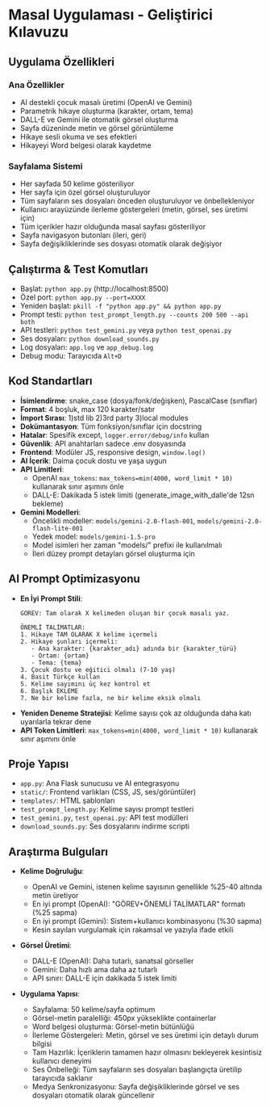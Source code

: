 # Masal Uygulaması - Geliştirici Kılavuzu

## Uygulama Özellikleri

### Ana Özellikler
- AI destekli çocuk masalı üretimi (OpenAI ve Gemini)
- Parametrik hikaye oluşturma (karakter, ortam, tema)
- DALL-E ve Gemini ile otomatik görsel oluşturma
- Sayfa düzeninde metin ve görsel görüntüleme
- Hikaye sesli okuma ve ses efektleri
- Hikayeyi Word belgesi olarak kaydetme

### Sayfalama Sistemi
- Her sayfada 50 kelime gösteriliyor
- Her sayfa için özel görsel oluşturuluyor
- Tüm sayfaların ses dosyaları önceden oluşturuluyor ve önbellekleniyor
- Kullanıcı arayüzünde ilerleme göstergeleri (metin, görsel, ses üretimi için)
- Tüm içerikler hazır olduğunda masal sayfası gösteriliyor
- Sayfa navigasyon butonları (ileri, geri)
- Sayfa değişikliklerinde ses dosyası otomatik olarak değişiyor

## Çalıştırma & Test Komutları
- Başlat: `python app.py` (http://localhost:8500)
- Özel port: `python app.py --port=XXXX`
- Yeniden başlat: `pkill -f "python app.py" && python app.py`
- Prompt testi: `python test_prompt_length.py --counts 200 500 --api both`
- API testleri: `python test_gemini.py` veya `python test_openai.py`
- Ses dosyaları: `python download_sounds.py`
- Log dosyaları: `app.log` ve `app_debug.log`
- Debug modu: Tarayıcıda `Alt+D`

## Kod Standartları
- **İsimlendirme**: snake_case (dosya/fonk/değişken), PascalCase (sınıflar)
- **Format**: 4 boşluk, max 120 karakter/satır
- **İmport Sırası**: 1)std lib 2)3rd party 3)local modules
- **Dokümantasyon**: Tüm fonksiyon/sınıflar için docstring
- **Hatalar**: Spesifik except, `logger.error/debug/info` kullan
- **Güvenlik**: API anahtarları sadece .env dosyasında
- **Frontend**: Modüler JS, responsive design, `window.log()`
- **AI İçerik**: Daima çocuk dostu ve yaşa uygun
- **API Limitleri**: 
  - OpenAI `max_tokens`: `max_tokens=min(4000, word_limit * 10)` kullanarak sınır aşımını önle
  - DALL-E: Dakikada 5 istek limiti (generate_image_with_dalle'de 12sn bekleme)
- **Gemini Modelleri**:
  - Öncelikli modeller: `models/gemini-2.0-flash-001`, `models/gemini-2.0-flash-lite-001`
  - Yedek model: `models/gemini-1.5-pro`
  - Model isimleri her zaman "models/" prefixi ile kullanılmalı
  - İleri düzey prompt detayları görsel oluşturma için

## AI Prompt Optimizasyonu
- **En İyi Prompt Stili**: 
  ```
  GÖREV: Tam olarak X kelimeden oluşan bir çocuk masalı yaz.

  ÖNEMLİ TALİMATLAR:
  1. Hikaye TAM OLARAK X kelime içermeli
  2. Hikaye şunları içermeli:
     - Ana karakter: {karakter_adı} adında bir {karakter_türü}
     - Ortam: {ortam}
     - Tema: {tema}
  3. Çocuk dostu ve eğitici olmalı (7-10 yaş)
  4. Basit Türkçe kullan
  5. Kelime sayımını üç kez kontrol et
  6. Başlık EKLEME
  7. Ne bir kelime fazla, ne bir kelime eksik olmalı
  ```
- **Yeniden Deneme Stratejisi**: Kelime sayısı çok az olduğunda daha katı uyarılarla tekrar dene
- **API Token Limitleri**: `max_tokens=min(4000, word_limit * 10)` kullanarak sınır aşımını önle

## Proje Yapısı
- `app.py`: Ana Flask sunucusu ve AI entegrasyonu
- `static/`: Frontend varlıkları (CSS, JS, ses/görüntüler)
- `templates/`: HTML şablonları
- `test_prompt_length.py`: Kelime sayısı prompt testleri
- `test_gemini.py`, `test_openai.py`: API test modülleri
- `download_sounds.py`: Ses dosyalarını indirme scripti

## Araştırma Bulguları
- **Kelime Doğruluğu**: 
  - OpenAI ve Gemini, istenen kelime sayısının genellikle %25-40 altında metin üretiyor
  - En iyi prompt (OpenAI): "GÖREV+ÖNEMLİ TALİMATLAR" formatı (%25 sapma)
  - En iyi prompt (Gemini): Sistem+kullanıcı kombinasyonu (%30 sapma)
  - Kesin sayıları vurgulamak için rakamsal ve yazıyla ifade etkili

- **Görsel Üretimi**:
  - DALL-E (OpenAI): Daha tutarlı, sanatsal görseller
  - Gemini: Daha hızlı ama daha az tutarlı
  - API sınırı: DALL-E için dakikada 5 istek limiti

- **Uygulama Yapısı**:
  - Sayfalama: 50 kelime/sayfa optimum
  - Görsel-metin paralelliği: 450px yükseklikte containerlar
  - Word belgesi oluşturma: Görsel-metin bütünlüğü
  - İlerleme Göstergeleri: Metin, görsel ve ses üretimi için detaylı durum bilgisi
  - Tam Hazırlık: İçeriklerin tamamen hazır olmasını bekleyerek kesintisiz kullanıcı deneyimi
  - Ses Önbelleği: Tüm sayfaların ses dosyaları başlangıçta üretilip tarayıcıda saklanır
  - Medya Senkronizasyonu: Sayfa değişikliklerinde görsel ve ses dosyaları otomatik olarak güncellenir